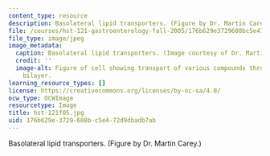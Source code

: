 ```yaml
---
content_type: resource
description: Basolateral lipid transporters. (Figure by Dr. Martin Carey.)
file: /courses/hst-121-gastroenterology-fall-2005/176b629e3729608bc5e472d9dbadb7ab_hst-121f05.jpg
file_type: image/jpeg
image_metadata:
  caption: Basolateral lipid transporters. (Image courtesy of Dr. Martin Carey.)
  credit: ''
  image-alt: Figure of cell showing transport of various compounds through the lipid
    bilayer.
learning_resource_types: []
license: https://creativecommons.org/licenses/by-nc-sa/4.0/
ocw_type: OCWImage
resourcetype: Image
title: hst-121f05.jpg
uid: 176b629e-3729-608b-c5e4-72d9dbadb7ab
---
```

Basolateral lipid transporters. (Figure by Dr. Martin Carey.)